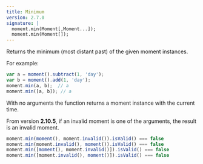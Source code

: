 ```yaml
---
title: Minimum
version: 2.7.0
signature: |
  moment.min(Moment[,Moment...]);
  moment.min(Moment[]);
---
```


Returns the minimum (most distant past) of the given moment instances.

For example:
```javascript
var a = moment().subtract(1, 'day');
var b = moment().add(1, 'day');
moment.min(a, b);  // a
moment.min([a, b]); // a
```

With no arguments the function returns a moment instance with the current time.

From version **2.10.5**, if an invalid moment is one of the arguments, the result
is an invalid moment.

```javascript
moment.min(moment(), moment.invalid()).isValid() === false
moment.min(moment.invalid(), moment()).isValid() === false
moment.min([moment(), moment.invalid()]).isValid() === false
moment.min([moment.invalid(), moment()]).isValid() === false
```
